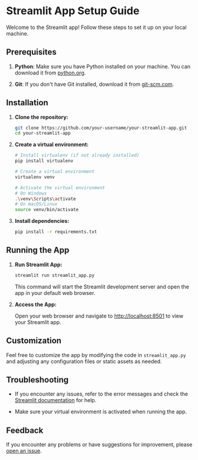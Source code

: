 # Streamlit App Setup Guide

Welcome to the Streamlit app! Follow these steps to set it up on your local machine.

## Prerequisites

1. **Python**: Make sure you have Python installed on your machine. You can download it from [python.org](https://www.python.org/downloads/).

2. **Git**: If you don't have Git installed, download it from [git-scm.com](https://git-scm.com/).

## Installation

1. **Clone the repository:**

    ```bash
    git clone https://github.com/your-username/your-streamlit-app.git
    cd your-streamlit-app
    ```

2. **Create a virtual environment:**

    ```bash
    # Install virtualenv (if not already installed)
    pip install virtualenv
    
    # Create a virtual environment
    virtualenv venv
    
    # Activate the virtual environment
    # On Windows
    .\venv\Scripts\activate
    # On macOS/Linux
    source venv/bin/activate
    ```

3. **Install dependencies:**

    ```bash
    pip install -r requirements.txt
    ```

## Running the App

1. **Run Streamlit App:**

    ```bash
    streamlit run streamlit_app.py
    ```

    This command will start the Streamlit development server and open the app in your default web browser.

2. **Access the App:**

    Open your web browser and navigate to [http://localhost:8501](http://localhost:8501) to view your Streamlit app.

## Customization

Feel free to customize the app by modifying the code in `streamlit_app.py` and adjusting any configuration files or static assets as needed.

## Troubleshooting

- If you encounter any issues, refer to the error messages and check the [Streamlit documentation](https://docs.streamlit.io/) for help.

- Make sure your virtual environment is activated when running the app.

## Feedback

If you encounter any problems or have suggestions for improvement, please [open an issue](https://github.com/aashishpnt/finetuning-llm/issues).

